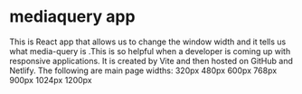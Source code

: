 # mediaquery app
This is  React app that allows us to change the window width and it tells us what media-query is .This is so helpful when a developer is coming up with responsive applications.
It is created by Vite and then hosted on GitHub and Netlify.
The following are main page widths:
320px
480px
600px
768px
900px
1024px
1200px
